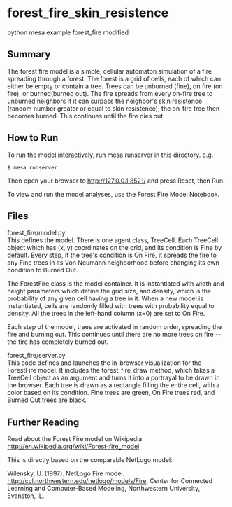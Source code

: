 # forest_fire_skin_resistence
python mesa example forest_fire modified

## Summary

The forest fire model is a simple, cellular automaton simulation of a fire spreading through a forest. The forest is a grid of cells, each of which can either be empty or contain a tree. Trees can be unburned (fine), on fire (on fire), or burned(burned out). The fire spreads from every on-fire tree to unburned neighbors if it can surpass the neighbor's skin resistence (random number greater or equal to skin resistence); the on-fire tree then becomes burned. This continues until the fire dies out.

## How to Run
To run the model interactively, run mesa runserver in this directory. e.g.

    $ mesa runserver
Then open your browser to http://127.0.0.1:8521/ and press Reset, then Run.

To view and run the model analyses, use the Forest Fire Model Notebook.

## Files
forest_fire/model.py<br />
This defines the model. There is one agent class, TreeCell. Each TreeCell object which has (x, y) coordinates on the grid, and its condition is Fine by default. Every step, if the tree's condition is On Fire, it spreads the fire to any Fine trees in its Von Neumann neighborhood before changing its own condition to Burned Out.

The ForestFire class is the model container. It is instantiated with width and height parameters which define the grid size, and density, which is the probability of any given cell having a tree in it. When a new model is instantiated, cells are randomly filled with trees with probability equal to density. All the trees in the left-hand column (x=0) are set to On Fire.

Each step of the model, trees are activated in random order, spreading the fire and burning out. This continues until there are no more trees on fire -- the fire has completely burned out.

forest_fire/server.py<br />
This code defines and launches the in-browser visualization for the ForestFire model. It includes the forest_fire_draw method, which takes a TreeCell object as an argument and turns it into a portrayal to be drawn in the browser. Each tree is drawn as a rectangle filling the entire cell, with a color based on its condition. Fine trees are green, On Fire trees red, and Burned Out trees are black.

## Further Reading
Read about the Forest Fire model on Wikipedia: http://en.wikipedia.org/wiki/Forest-fire_model

This is directly based on the comparable NetLogo model:

Wilensky, U. (1997). NetLogo Fire model. http://ccl.northwestern.edu/netlogo/models/Fire. Center for Connected Learning and Computer-Based Modeling, Northwestern University, Evanston, IL.
